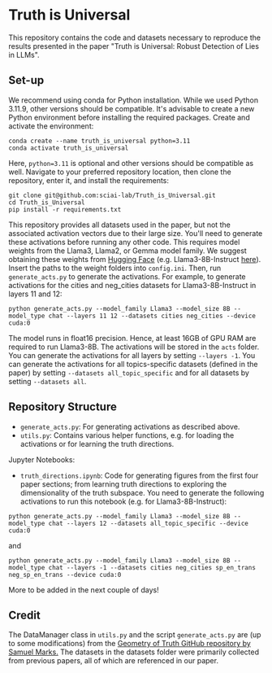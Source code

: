 # Truth is Universal

This repository contains the code and datasets necessary to reproduce the results presented in the paper "Truth is Universal: Robust Detection of Lies in LLMs".

## Set-up
We recommend using conda for Python installation. While we used Python 3.11.9, other versions should be compatible.
It's advisable to create a new Python environment before installing the required packages.
Create and activate the environment:
```
conda create --name truth_is_universal python=3.11
conda activate truth_is_universal
```
Here, `python=3.11` is optional and other versions should be compatible as well. 
Navigate to your preferred repository location, then clone the repository, enter it, and install the requirements:
```
git clone git@github.com:sciai-lab/Truth_is_Universal.git
cd Truth_is_Universal
pip install -r requirements.txt
```
This repository provides all datasets used in the paper, but not the associated activation vectors due to their large size. You'll need to generate these activations before running any other code. This requires model weights from the Llama3, Llama2, or Gemma model family. We suggest obtaining these weights from <a href="https://huggingface.co/">Hugging Face</a> (e.g. Llama3-8B-Instruct <a href="https://huggingface.co/meta-llama/Meta-Llama-3-8B-Instruct">here</a>). Insert the paths to the weight folders into `config.ini`.
Then, run `generate_acts.py` to generate the activations. For example, to generate activations for the cities and neg_cities datasets for Llama3-8B-Instruct in layers 11 and 12:
```
python generate_acts.py --model_family Llama3 --model_size 8B --model_type chat --layers 11 12 --datasets cities neg_cities --device cuda:0
```
The model runs in float16 precision. Hence, at least 16GB of GPU RAM are required to run Llama3-8B.
The activations will be stored in the `acts` folder. You can generate the activations for all layers by setting `--layers -1`. You can generate the activations for all topics-specific datasets (defined in the paper) by setting `--datasets all_topic_specific` and for all datasets by setting `--datasets all`.

## Repository Structure
* `generate_acts.py`: For generating activations as described above.
* `utils.py`: Contains various helper functions, e.g. for loading the activations or for learning the truth directions.

Jupyter Notebooks:

* `truth_directions.ipynb`: Code for generating figures from the first four paper sections; from learning truth directions to exploring the dimensionality of the truth subspace. 
You need to generate the following activations to run this notebook (e.g. for Llama3-8B-Instruct):
```
python generate_acts.py --model_family Llama3 --model_size 8B --model_type chat --layers 12 --datasets all_topic_specific --device cuda:0
```
and
```
python generate_acts.py --model_family Llama3 --model_size 8B --model_type chat --layers -1 --datasets cities neg_cities sp_en_trans neg_sp_en_trans --device cuda:0
```

More to be added in the next couple of days!


## Credit
The DataManager class in `utils.py` and the script `generate_acts.py` are (up to some modifications) from the <a href="https://github.com/saprmarks/geometry-of-truth">Geometry of Truth GitHub repository by Samuel Marks.</a>
The datasets in the datasets folder were primarily collected from previous papers, all of which are referenced in our paper.

